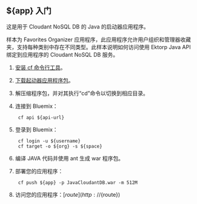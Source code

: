 ${app} 入门
-------------------------------------
这是用于 Cloudant NoSQL DB 的 Java 的启动器应用程序。

样本为 Favorites Organizer 应用程序，此应用程序允许用户组织和管理器收藏夹，支持每种类别中存在不同类型。此样本说明如何访问使用 Ektorp Java API 绑定到应用程序的 Cloudant NoSQL DB 服务。

1. [安装 cf 命令行工具](${doc-url}/#starters/BuildingWeb.html#install_cf)。
2. [下载起动器应用程序包](${ace-url}/rest/apps/${app-guid}/starter-download)。
3. 解压缩程序包，并对其执行“cd”命令以切换到相应目录。
4. 连接到 Bluemix：

		cf api ${api-url}

5. 登录到 Bluemix：

		cf login -u ${username}
		cf target -o ${org} -s ${space}
		
6. 编译 JAVA 代码并使用 ant 生成 war 程序包。
7. 部署您的应用程序：

		cf push ${app} -p JavaCloudantDB.war -m 512M

8. 访问您的应用程序：[${route}](http://${route})
